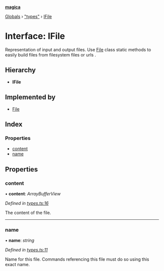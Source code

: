 **[magica](../README.md)**

[Globals](../README.md) › ["types"](../modules/_types_.md) › [IFile](_types_.ifile.md)

# Interface: IFile

Representation of input and output files. Use [File](_main_customcommand_.customcommandcontext.md#file) class static methods to easily build files from
filesystem files or urls .

## Hierarchy

* **IFile**

## Implemented by

* [File](../classes/_file_file_.file.md)

## Index

### Properties

* [content](_types_.ifile.md#content)
* [name](_types_.ifile.md#name)

## Properties

###  content

• **content**: *ArrayBufferView*

*Defined in [types.ts:16](https://github.com/cancerberoSgx/magica/blob/64330f2/src/types.ts#L16)*

The content of the file.

___

###  name

• **name**: *string*

*Defined in [types.ts:11](https://github.com/cancerberoSgx/magica/blob/64330f2/src/types.ts#L11)*

Name for this file. Commands referencing this file must do so using this exact name.